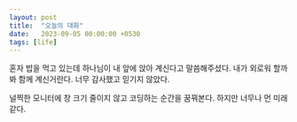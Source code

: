 ```yaml
---
layout: post
title:  "오늘의 대화"
date:   2023-09-05 00:00:00 +0530
tags: [life]
---
```


혼자 밥을 먹고 있는데 하나님이 내 앞에 앉아 계신다고 말씀해주셨다. 내가 외로워 할까 봐 함께 계신거란다. 너무 감사했고 믿기지 않았다.

널찍한 모니터에 창 크기 줄이지 않고 코딩하는 순간을 꿈꿔본다. 하지만 너무나 먼 미래 같다.
